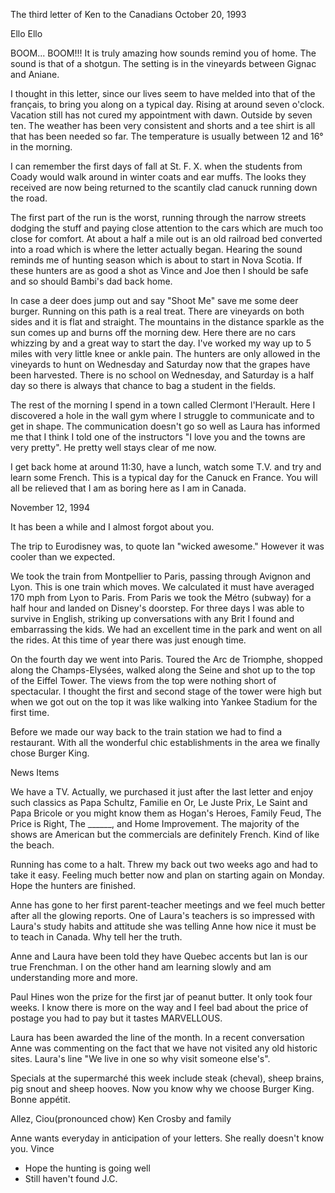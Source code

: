 The third letter of Ken to the Canadians
October 20, 1993

Ello Ello

BOOM... BOOM!!!
It is truly amazing how sounds remind you of home.
The sound is that of a shotgun. The setting is in the vineyards between Gignac and Aniane.

I thought in this letter, since our lives seem to have melded into that of the français, to bring you along on a typical day.
Rising at around seven o'clock. Vacation still has not cured my appointment with dawn.
Outside by seven ten. The weather has been very consistent and shorts and a tee shirt is all that has been needed so far. The temperature is usually between 12 and 16° in the morning.

I can remember the first days of fall at St. F. X. when the students from Coady would walk around in winter coats and ear muffs. The looks they received are now being returned to the scantily clad canuck running down the road.

The first part of the run is the worst, running through the narrow streets dodging the stuff and paying close attention to the cars which are much too close for comfort. At about a half a mile out is an old railroad bed converted into a road which is where the letter actually began. Hearing the sound reminds me of hunting season which is about to start in Nova Scotia. If these hunters are as good a shot as Vince and Joe then I should be safe and so should Bambi's dad back home.

In case a deer does jump out and say "Shoot Me" save me some deer burger.
Running on this path is a real treat. There are vineyards on both sides and it is flat and straight. The mountains in the distance sparkle as the sun comes up and burns off the morning dew. Here there are no cars whizzing by and a great way to start the day. I've worked my way up to 5 miles with very little knee or ankle pain. The hunters are only allowed in the vineyards to hunt on Wednesday and Saturday now that the grapes have been harvested. There is no school on Wednesday, and Saturday is a half day so there is always that chance to bag a student in the fields.

The rest of the morning I spend in a town called Clermont l'Herault. Here I discovered a hole in the wall gym where I struggle to communicate and to get in shape. The communication doesn't go so well as Laura has informed me that I think I told one of the instructors "I love you and the towns are very pretty". He pretty well stays clear of me now.

I get back home at around 11:30, have a lunch, watch some T.V. and try and learn some French. This is a typical day for the Canuck en France. You will all be relieved that I am as boring here as I am in Canada.

November 12, 1994

It has been a while and I almost forgot about you.

The trip to Eurodisney was, to quote Ian "wicked awesome." However it was cooler than we expected.

We took the train from Montpellier to Paris, passing through Avignon and Lyon. This is one train which moves. We calculated it must have averaged 170 mph from Lyon to Paris. From Paris we took the Métro (subway) for a half hour and landed on Disney's doorstep. For three days I was able to survive in English, striking up conversations with any Brit I found and embarrassing the kids. We had an excellent time in the park and went on all the rides. At this time of year there was just enough time.

On the fourth day we went into Paris. Toured the Arc de Triomphe, shopped along the Champs-Elysées, walked along the Seine and shot up to the top of the Eiffel Tower. The views from the top were nothing short of spectacular. I thought the first and second stage of the tower were high but when we got out on the top it was like walking into Yankee Stadium for the first time.

Before we made our way back to the train station we had to find a restaurant. With all the wonderful chic establishments in the area we finally chose Burger King.

News Items

We have a TV. Actually, we purchased it just after the last letter and enjoy such classics as Papa Schultz, Familie en Or, Le Juste Prix, Le Saint and Papa Bricole or you might know them as Hogan's Heroes, Family Feud, The Price is Right, The ______, and Home Improvement. The majority of the shows are American but the commercials are definitely French. Kind of like the beach.

Running has come to a halt. Threw my back out two weeks ago and had to take it easy. Feeling much better now and plan on starting again on Monday. Hope the hunters are finished.

Anne has gone to her first parent-teacher meetings and we feel much better after all the glowing reports. One of Laura's teachers is so impressed with Laura's study habits and attitude she was telling Anne how nice it must be to teach in Canada. Why tell her the truth.

Anne and Laura have been told they have Quebec accents but Ian is our true Frenchman. I on the other hand am learning slowly and am understanding more and more.

Paul Hines won the prize for the first jar of peanut butter. It only took four weeks. I know there is more on the way and I feel bad about the price of postage you had to pay but it tastes MARVELLOUS.

Laura has been awarded the line of the month. In a recent conversation Anne was commenting on the fact that we have not visited any old historic sites. Laura's line "We live in one so why visit someone else's".

Specials at the supermarché this week include steak (cheval), sheep brains, pig snout and sheep hooves. Now you know why we choose Burger King. Bonne appétit.

Allez, Ciou(pronounced chow)
Ken Crosby and family

Anne wants everyday in anticipation of your letters. She really doesn't know you.
Vince
- Hope the hunting is going well
- Still haven't found J.C.


